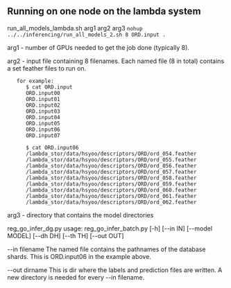 ## Running on one node on the lambda system

run_all_models_lambda.sh arg1 arg2 arg3
`nohup ../../inferencing/run_all_models_2.sh 8 ORD.input .`

arg1 - number of GPUs needed to get the job done (typically 8).

arg2 - input file containing 8 filenames. Each named file (8 in total) contains a set
       feather files to run on.
       
       for example:
          $ cat ORD.input
          ORD.input00
          ORD.input01
          ORD.input02
          ORD.input03
          ORD.input04
          ORD.input05
          ORD.input06
          ORD.input07
          
          $ cat ORD.input06
          /lambda_stor/data/hsyoo/descriptors/ORD/ord_054.feather
          /lambda_stor/data/hsyoo/descriptors/ORD/ord_055.feather
          /lambda_stor/data/hsyoo/descriptors/ORD/ord_056.feather
          /lambda_stor/data/hsyoo/descriptors/ORD/ord_057.feather
          /lambda_stor/data/hsyoo/descriptors/ORD/ord_058.feather
          /lambda_stor/data/hsyoo/descriptors/ORD/ord_059.feather
          /lambda_stor/data/hsyoo/descriptors/ORD/ord_060.feather
          /lambda_stor/data/hsyoo/descriptors/ORD/ord_061.feather
          /lambda_stor/data/hsyoo/descriptors/ORD/ord_062.feather

arg3 - directory that contains the model directories


reg_go_infer_dg.py
usage: reg_go_infer_batch.py [-h] [--in IN] [--model MODEL] [--dh DH]
                             [--th TH] [--out OUT]

--in filename   The named file contains the pathnames of the database shards.
                This is ORD.input06 in the example above.
                
--out dirname   This is dir where the labels and prediction files are written.
                A new directory is needed for every --in filename.
